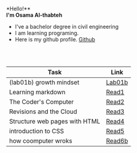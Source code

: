 *Hello!**<br>  **I'm Osama Al-thabteh**
- I've a bachelor degree in civil engineering <br>
- I am learning programing.
- Here is my github profile. [Github](https://github.com/Othabteh/)
<br>



<br>

| Task    | Link |
| ----------- | ----------- |
|  (lab01b) growth mindset    | [Lab01b](https://othabteh.github.io/learning-journal/Lab01b)       |
|  Learning markdown  | [Read1](https://othabteh.github.io/learning-journal/Read1) |
|  The Coder's Computer    | [Read2](https://othabteh.github.io/learning-journal/Read2) |
|  Revisions and the Cloud    | [Read3](https://othabteh.github.io/learning-journal/Read3) |
|  Structure web pages with HTML    | [Read4](https://othabteh.github.io/learning-journal/Read4)  |
|  introduction to CSS  | [Read5](https://othabteh.github.io/learning-journal/Read5) |
|  how coomputer wroks  | [Read6b](https://othabteh.github.io/learning-journal/Read6b) |
